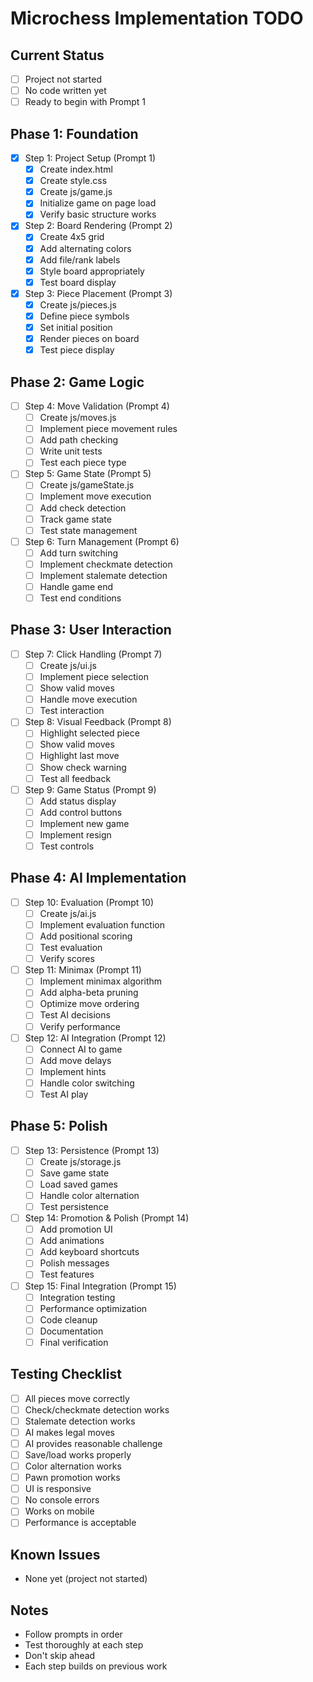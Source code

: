 # Microchess Implementation TODO

## Current Status
- [ ] Project not started
- [ ] No code written yet
- [ ] Ready to begin with Prompt 1

## Phase 1: Foundation
- [x] Step 1: Project Setup (Prompt 1)
  - [x] Create index.html
  - [x] Create style.css
  - [x] Create js/game.js
  - [x] Initialize game on page load
  - [x] Verify basic structure works

- [x] Step 2: Board Rendering (Prompt 2)
  - [x] Create 4x5 grid
  - [x] Add alternating colors
  - [x] Add file/rank labels
  - [x] Style board appropriately
  - [x] Test board display

- [x] Step 3: Piece Placement (Prompt 3)
  - [x] Create js/pieces.js
  - [x] Define piece symbols
  - [x] Set initial position
  - [x] Render pieces on board
  - [x] Test piece display

## Phase 2: Game Logic
- [ ] Step 4: Move Validation (Prompt 4)
  - [ ] Create js/moves.js
  - [ ] Implement piece movement rules
  - [ ] Add path checking
  - [ ] Write unit tests
  - [ ] Test each piece type

- [ ] Step 5: Game State (Prompt 5)
  - [ ] Create js/gameState.js
  - [ ] Implement move execution
  - [ ] Add check detection
  - [ ] Track game state
  - [ ] Test state management

- [ ] Step 6: Turn Management (Prompt 6)
  - [ ] Add turn switching
  - [ ] Implement checkmate detection
  - [ ] Implement stalemate detection
  - [ ] Handle game end
  - [ ] Test end conditions

## Phase 3: User Interaction
- [ ] Step 7: Click Handling (Prompt 7)
  - [ ] Create js/ui.js
  - [ ] Implement piece selection
  - [ ] Show valid moves
  - [ ] Handle move execution
  - [ ] Test interaction

- [ ] Step 8: Visual Feedback (Prompt 8)
  - [ ] Highlight selected piece
  - [ ] Show valid moves
  - [ ] Highlight last move
  - [ ] Show check warning
  - [ ] Test all feedback

- [ ] Step 9: Game Status (Prompt 9)
  - [ ] Add status display
  - [ ] Add control buttons
  - [ ] Implement new game
  - [ ] Implement resign
  - [ ] Test controls

## Phase 4: AI Implementation
- [ ] Step 10: Evaluation (Prompt 10)
  - [ ] Create js/ai.js
  - [ ] Implement evaluation function
  - [ ] Add positional scoring
  - [ ] Test evaluation
  - [ ] Verify scores

- [ ] Step 11: Minimax (Prompt 11)
  - [ ] Implement minimax algorithm
  - [ ] Add alpha-beta pruning
  - [ ] Optimize move ordering
  - [ ] Test AI decisions
  - [ ] Verify performance

- [ ] Step 12: AI Integration (Prompt 12)
  - [ ] Connect AI to game
  - [ ] Add move delays
  - [ ] Implement hints
  - [ ] Handle color switching
  - [ ] Test AI play

## Phase 5: Polish
- [ ] Step 13: Persistence (Prompt 13)
  - [ ] Create js/storage.js
  - [ ] Save game state
  - [ ] Load saved games
  - [ ] Handle color alternation
  - [ ] Test persistence

- [ ] Step 14: Promotion & Polish (Prompt 14)
  - [ ] Add promotion UI
  - [ ] Add animations
  - [ ] Add keyboard shortcuts
  - [ ] Polish messages
  - [ ] Test features

- [ ] Step 15: Final Integration (Prompt 15)
  - [ ] Integration testing
  - [ ] Performance optimization
  - [ ] Code cleanup
  - [ ] Documentation
  - [ ] Final verification

## Testing Checklist
- [ ] All pieces move correctly
- [ ] Check/checkmate detection works
- [ ] Stalemate detection works
- [ ] AI makes legal moves
- [ ] AI provides reasonable challenge
- [ ] Save/load works properly
- [ ] Color alternation works
- [ ] Pawn promotion works
- [ ] UI is responsive
- [ ] No console errors
- [ ] Works on mobile
- [ ] Performance is acceptable

## Known Issues
- None yet (project not started)

## Notes
- Follow prompts in order
- Test thoroughly at each step
- Don't skip ahead
- Each step builds on previous work